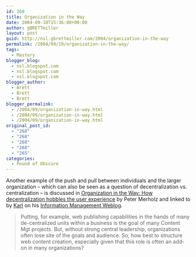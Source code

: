```yaml
---
id: 268
title: Organization in the Way
date: 2004-09-10T15:36:00+00:00
author: gBRETTmiller
layout: post
guid: http://nsl.gbrettmiller.com/2004/organization-in-the-way
permalink: /2004/09/10/organization-in-the-way/
tags:
  - Mastery
blogger_blog:
  - nsl.blogspot.com
  - nsl.blogspot.com
  - nsl.blogspot.com
blogger_author:
  - Brett
  - Brett
  - Brett
blogger_permalink:
  - /2004/09/organization-in-way.html
  - /2004/09/organization-in-way.html
  - /2004/09/organization-in-way.html
original_post_id:
  - "268"
  - "268"
  - "268"
  - "268"
  - "265"
categories:
  - Pound of Obscure
---
```

Another example of the push and pull between individuals and the larger organization &#8211; which can also be seen as a question of decentralization vs. centralization &#8211; is discussed in [Organization in the Way: How decentralization hobbles the user experience](http://www.adaptivepath.com/publications/essays/archives/000351.php) by Peter Merholz and linked to by [Karl](http://www.karlnelson.net/weblog/000841.html) on his [Information Management Weblog](http://www.karlnelson.net/).

> Putting, for example, web publishing capabilities in the hands of many de-centralized units within a business is the goal of many Content Mgt projects. But, without strong central leadership, organizations often lose site of the goals and audience. So, how best to structure web content creation, especially given that this role is often an add-on in many organizations?